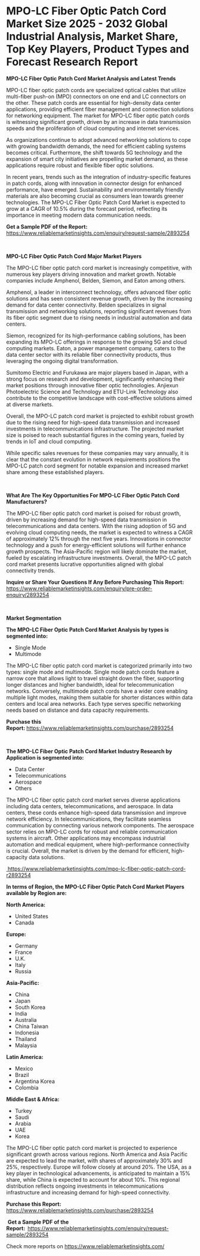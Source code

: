 <p><h1>MPO-LC Fiber Optic Patch Cord Market Size 2025 - 2032 Global Industrial Analysis, Market Share, Top Key Players, Product Types and Forecast Research Report</h1></p><p><strong>MPO-LC Fiber Optic Patch Cord Market Analysis and Latest Trends</strong></p>
<p><p>MPO-LC fiber optic patch cords are specialized optical cables that utilize multi-fiber push-on (MPO) connectors on one end and LC connectors on the other. These patch cords are essential for high-density data center applications, providing efficient fiber management and connection solutions for networking equipment. The market for MPO-LC fiber optic patch cords is witnessing significant growth, driven by an increase in data transmission speeds and the proliferation of cloud computing and internet services. </p><p>As organizations continue to adopt advanced networking solutions to cope with growing bandwidth demands, the need for efficient cabling systems becomes critical. Furthermore, the shift towards 5G technology and the expansion of smart city initiatives are propelling market demand, as these applications require robust and flexible fiber optic solutions. </p><p>In recent years, trends such as the integration of industry-specific features in patch cords, along with innovation in connector design for enhanced performance, have emerged. Sustainability and environmentally friendly materials are also becoming crucial as consumers lean towards greener technologies. The MPO-LC Fiber Optic Patch Cord Market is expected to grow at a CAGR of 10.5% during the forecast period, reflecting its importance in meeting modern data communication needs.</p></p>
<p><strong>Get a Sample PDF of the Report:&nbsp;</strong> <a href="https://www.reliablemarketinsights.com/enquiry/request-sample/2893254?utm_campaign=2951&utm_medium=2&utm_source=Github&utm_content=ia&utm_term=15032025&utm_id=mpo-lc-fiber-optic-patch-cord">https://www.reliablemarketinsights.com/enquiry/request-sample/2893254</a></p>
<p>&nbsp;</p>
<p><strong>MPO-LC Fiber Optic Patch Cord Major Market Players</strong></p>
<p><p>The MPO-LC fiber optic patch cord market is increasingly competitive, with numerous key players driving innovation and market growth. Notable companies include Amphenol, Belden, Siemon, and Eaton among others. </p><p>Amphenol, a leader in interconnect technology, offers advanced fiber optic solutions and has seen consistent revenue growth, driven by the increasing demand for data center connectivity. Belden specializes in signal transmission and networking solutions, reporting significant revenues from its fiber optic segment due to rising needs in industrial automation and data centers.</p><p>Siemon, recognized for its high-performance cabling solutions, has been expanding its MPO-LC offerings in response to the growing 5G and cloud computing markets. Eaton, a power management company, caters to the data center sector with its reliable fiber connectivity products, thus leveraging the ongoing digital transformation.</p><p>Sumitomo Electric and Furukawa are major players based in Japan, with a strong focus on research and development, significantly enhancing their market positions through innovative fiber optic technologies. Anjiexun Photoelectric Science and Technology and ETU-Link Technology also contribute to the competitive landscape with cost-effective solutions aimed at diverse markets.</p><p>Overall, the MPO-LC patch cord market is projected to exhibit robust growth due to the rising need for high-speed data transmission and increased investments in telecommunications infrastructure. The projected market size is poised to reach substantial figures in the coming years, fueled by trends in IoT and cloud computing.</p><p>While specific sales revenues for these companies may vary annually, it is clear that the constant evolution in network requirements positions the MPO-LC patch cord segment for notable expansion and increased market share among these established players.</p></p>
<p>&nbsp;</p>
<p><strong>What Are The Key Opportunities For MPO-LC Fiber Optic Patch Cord Manufacturers?</strong></p>
<p><p>The MPO-LC fiber optic patch cord market is poised for robust growth, driven by increasing demand for high-speed data transmission in telecommunications and data centers. With the rising adoption of 5G and evolving cloud computing needs, the market is expected to witness a CAGR of approximately 12% through the next five years. Innovations in connector technology and a push for energy-efficient solutions will further enhance growth prospects. The Asia-Pacific region will likely dominate the market, fueled by escalating infrastructure investments. Overall, the MPO-LC patch cord market presents lucrative opportunities aligned with global connectivity trends.</p></p>
<p><strong>Inquire or Share Your Questions If Any Before Purchasing This Report:</strong> <a href="https://www.reliablemarketinsights.com/enquiry/pre-order-enquiry/2893254?utm_campaign=2951&utm_medium=2&utm_source=Github&utm_content=ia&utm_term=15032025&utm_id=mpo-lc-fiber-optic-patch-cord">https://www.reliablemarketinsights.com/enquiry/pre-order-enquiry/2893254</a></p>
<p>&nbsp;</p>
<p><strong>Market Segmentation</strong></p>
<p><strong>The MPO-LC Fiber Optic Patch Cord Market Analysis by types is segmented into:</strong></p>
<p><ul><li>Single Mode</li><li>Multimode</li></ul></p>
<p><p>The MPO-LC fiber optic patch cord market is categorized primarily into two types: single mode and multimode. Single mode patch cords feature a narrow core that allows light to travel straight down the fiber, supporting longer distances and higher bandwidth, ideal for telecommunication networks. Conversely, multimode patch cords have a wider core enabling multiple light modes, making them suitable for shorter distances within data centers and local area networks. Each type serves specific networking needs based on distance and data capacity requirements.</p></p>
<p><strong>Purchase this Report:&nbsp;</strong><a href="https://www.reliablemarketinsights.com/purchase/2893254?utm_campaign=2951&utm_medium=2&utm_source=Github&utm_content=ia&utm_term=15032025&utm_id=mpo-lc-fiber-optic-patch-cord">https://www.reliablemarketinsights.com/purchase/2893254</a></p>
<p>&nbsp;</p>
<p><strong>The MPO-LC Fiber Optic Patch Cord Market Industry Research by Application is segmented into:</strong></p>
<p><ul><li>Data Center</li><li>Telecommunications</li><li>Aerospace</li><li>Others</li></ul></p>
<p><p>The MPO-LC fiber optic patch cord market serves diverse applications including data centers, telecommunications, and aerospace. In data centers, these cords enhance high-speed data transmission and improve network efficiency. In telecommunications, they facilitate seamless communication by connecting various network components. The aerospace sector relies on MPO-LC cords for robust and reliable communication systems in aircraft. Other applications may encompass industrial automation and medical equipment, where high-performance connectivity is crucial. Overall, the market is driven by the demand for efficient, high-capacity data solutions.</p></p>
<p><a href="https://www.reliablemarketinsights.com/mpo-lc-fiber-optic-patch-cord-r2893254?utm_campaign=2951&utm_medium=2&utm_source=Github&utm_content=ia&utm_term=15032025&utm_id=mpo-lc-fiber-optic-patch-cord">&nbsp;https://www.reliablemarketinsights.com/mpo-lc-fiber-optic-patch-cord-r2893254</a></p>
<p><strong>In terms of Region, the MPO-LC Fiber Optic Patch Cord Market Players available by Region are:</strong></p>
<p>
    <p> <strong> North America: </strong>
        <ul>
            <li>United States</li>
            <li>Canada</li>
        </ul>
        </p> 
    <p> <strong> Europe: </strong>
        <ul>
            <li>Germany</li>
            <li>France</li>
            <li>U.K.</li>
            <li>Italy</li>
            <li>Russia</li>
        </ul>
        </p> 
    <p> <strong> Asia-Pacific: </strong>
        <ul>
            <li>China</li>
            <li>Japan</li>
            <li>South Korea</li>
            <li>India</li>
            <li>Australia</li>
            <li>China Taiwan</li>
            <li>Indonesia</li>
            <li>Thailand</li>
            <li>Malaysia</li>
        </ul>
        </p> 
    <p> <strong> Latin America: </strong>
        <ul>
            <li>Mexico</li>
            <li>Brazil</li>
            <li>Argentina Korea</li>
            <li>Colombia</li>
        </ul>
        </p> 
    <p> <strong> Middle East & Africa: </strong>
        <ul>
            <li>Turkey</li>
            <li>Saudi</li>
            <li>Arabia</li>
            <li>UAE</li>
            <li>Korea</li>
        </ul>
    </p>
    </p>
<p><p>The MPO-LC fiber optic patch cord market is projected to experience significant growth across various regions. North America and Asia Pacific are expected to lead the market, with shares of approximately 30% and 25%, respectively. Europe will follow closely at around 20%. The USA, as a key player in technological advancements, is anticipated to maintain a 15% share, while China is expected to account for about 10%. This regional distribution reflects ongoing investments in telecommunications infrastructure and increasing demand for high-speed connectivity.</p></p>
<p><strong>Purchase this Report: </strong><a href="https://www.reliablemarketinsights.com/purchase/2893254?utm_campaign=2951&utm_medium=2&utm_source=Github&utm_content=ia&utm_term=15032025&utm_id=mpo-lc-fiber-optic-patch-cord">https://www.reliablemarketinsights.com/purchase/2893254</a></p>
<p>&nbsp;<strong>Get a Sample PDF of the Report:&nbsp;&nbsp;</strong><a href="https://www.reliablemarketinsights.com/enquiry/request-sample/2893254?utm_campaign=2951&utm_medium=2&utm_source=Github&utm_content=ia&utm_term=15032025&utm_id=mpo-lc-fiber-optic-patch-cord">https://www.reliablemarketinsights.com/enquiry/request-sample/2893254</a></p>
<p><strong></strong></p>
<p>Check more reports on <a href="https://www.reliablemarketinsights.com/?utm_campaign=2951&utm_medium=2&utm_source=Github&utm_content=ia&utm_term=15032025&utm_id=mpo-lc-fiber-optic-patch-cord">https://www.reliablemarketinsights.com/</a></p>